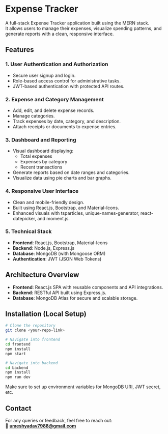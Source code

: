 # Expense Tracker

A full-stack Expense Tracker application built using the MERN stack.  
It allows users to manage their expenses, visualize spending patterns, and generate reports with a clean, responsive interface.

## Features

### 1. User Authentication and Authorization
- Secure user signup and login.
- Role-based access control for administrative tasks.
- JWT-based authentication with protected API routes.

### 2. Expense and Category Management
- Add, edit, and delete expense records.
- Manage categories.
- Track expenses by date, category, and description.
- Attach receipts or documents to expense entries.

### 3. Dashboard and Reporting
- Visual dashboard displaying:
  - Total expenses
  - Expenses by category
  - Recent transactions
- Generate reports based on date ranges and categories.
- Visualize data using pie charts and bar graphs.

### 4. Responsive User Interface
- Clean and mobile-friendly design.
- Built using React.js, Bootstrap, and Material-Icons.
- Enhanced visuals with tsparticles, unique-names-generator, react-datepicker, and moment.js.

### 5. Technical Stack
- **Frontend**: React.js, Bootstrap, Material-Icons
- **Backend**: Node.js, Express.js
- **Database**: MongoDB (with Mongoose ORM)
- **Authentication**: JWT (JSON Web Tokens)

## Architecture Overview
- **Frontend**: React.js SPA with reusable components and API integrations.
- **Backend**: RESTful API built using Express.js.
- **Database**: MongoDB Atlas for secure and scalable storage.

## Installation (Local Setup)
```bash
# Clone the repository
git clone <your-repo-link>

# Navigate into frontend
cd frontend
npm install
npm start

# Navigate into backend
cd backend
npm install
npm run dev
```

Make sure to set up environment variables for MongoDB URI, JWT secret, etc.

## Contact
For any queries or feedback, feel free to reach out:  
📧 **umeshyadav7988@gmail.com**

